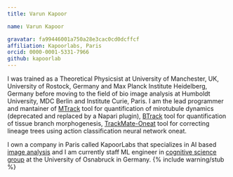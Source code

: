 ```yaml
---
title: Varun Kapoor

name: Varun Kapoor

gravatar: fa99446001a750a28e3cac0cd0dcffcf 
affiliation: Kapoorlabs, Paris
orcid: 0000-0001-5331-7966
github: kapoorlab
---
```

I was trained as a Theoretical Physicsist at University of Manchester, UK, University of Rostock, Germany and Max Planck Institute Heidelberg, Germany before moving to the field of bio image analysis at Humboldt University, MDC Berlin and Institute Curie, Paris. I am the lead programmer and mantainer of [MTrack](/plugins/mtrack) tool for quantification of mirotubule dynamics (deprecated and replaced by a Napari plugin), [BTrack](/plugins/btrack) tool for quantification of tissue branch morphogenesis, [TrackMate-Oneat](/plugins/trackmate/trackmate-oneat) tool for correcting lineage trees using action classification neural network oneat.

I own a company in Paris called KapoorLabs that specializes in AI based [image analysis](https://www.kapoorlabs.org) and I am currently staff ML engineer in [cognitive science group](https://www.kietzmannlab.org/lab/) at the University of Osnabruck in Germany.
{% include warning/stub %}


